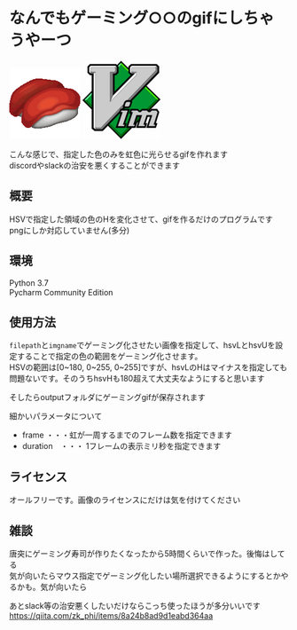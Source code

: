 なんでもゲーミング○○のgifにしちゃうやーつ
====
![sushi](https://github.com/KATSU0411/create_gaming_gif/blob/master/imgs/gaming_sushi.gif?raw=true)
![vim](https://github.com/KATSU0411/create_gaming_gif/blob/master/imgs/gaming_vim.gif?raw=true)

こんな感じで、指定した色のみを虹色に光らせるgifを作れます  
discordやslackの治安を悪くすることができます

## 概要
HSVで指定した領域の色のHを変化させて、gifを作るだけのプログラムです  
pngにしか対応していません(多分)

## 環境
Python 3.7  
Pycharm Community Edition

## 使用方法
`filepath`と`imgname`でゲーミング化させたい画像を指定して、hsvLとhsvUを設定することで指定の色の範囲をゲーミング化させます。  
HSVの範囲は[0~180, 0~255, 0~255]ですが、hsvLのHはマイナスを指定しても問題ないです。そのうちhsvHも180超えて大丈夫なようにすると思います

そしたらoutputフォルダにゲーミングgifが保存されます  

細かいパラメータについて
- frame ・・・虹が一周するまでのフレーム数を指定できます
- duration　・・・ 1フレームの表示ミリ秒を指定できます

## ライセンス
オールフリーです。画像のライセンスにだけは気を付けてください

## 雑談
唐突にゲーミング寿司が作りたくなったから5時間くらいで作った。後悔はしてる  
気が向いたらマウス指定でゲーミング化したい場所選択できるようにするとかやるかも。気が向いたら  

あとslack等の治安悪くしたいだけならこっち使ったほうが多分いいです
https://qiita.com/zk_phi/items/8a24b8ad9d1eabd364aa
